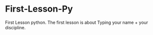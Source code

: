 # First-Lesson-Py
First Lesson python.
The first lesson is about Typing your name + your discipline.
